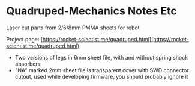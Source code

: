 # Quadruped-Mechanics Notes Etc

Laser cut parts from 2/6/8mm PMMA sheets for robot

Project page: [https://rocket-scientist.me/quadruped.html](https://rocket-scientist.me/quadruped.html)

- Two versions of legs in 6mm sheet file, with and without spring shock absorbers
- "NA" marked 2mm sheet file is transparent cover with SWD connector cutout, used while developing firmware, you should probably ignore it
